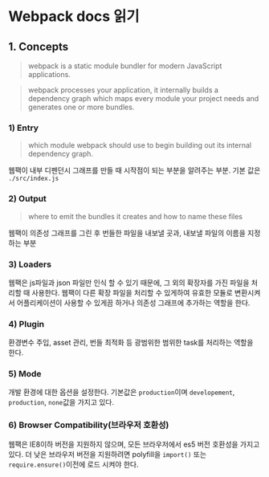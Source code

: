 # Webpack docs 읽기

## 1. Concepts

> webpack is a static module bundler for modern JavaScript applications.

> webpack processes your application, it internally builds a dependency graph which maps every module your project needs and generates one or more bundles.

### 1) Entry

> which module webpack should use to begin building out its internal dependency graph.

웹팩이 내부 디펜던시 그래프를 만들 때 시작점이 되는 부분을 알려주는 부분. 기본 값은 `./src/index.js`

### 2) Output

> where to emit the bundles it creates and how to name these files

웹팩이 의존성 그래프를 그린 후 번들한 파일을 내보낼 곳과, 내보낼 파일의 이름을 지정하는 부분

### 3) Loaders

웹팩은 js파일과 json 파일만 인식 할 수 있기 때문에, 그 외의 확장자를 가진 파일을 처리할 때 사용한다. 웹팩이 다른 확장 파일을 처리할 수 있게하여 유효한 모듈로 변환시켜서 어플리케이션이 사용할 수 있게끔 하거나 의존성 그래프에 추가하는 역할을 한다.

### 4) Plugin

환경변수 주입, asset 관리, 번들 최적화 등 광범위한 범위한 task를 처리하는 역할을 한다.

### 5) Mode

개발 환경에 대한 옵션을 설정한다. 기본값은 `production`이며 `developement`, `production`, `none`값을 가지고 있다. 

### 6) Browser Compatibility(브라우저 호환성)

웹팩은 IE8이하 버전을 지원하지 않으며, 모든 브라우저에서 es5 버전 호환성을 가지고 있다. 더 낮은 브라우저 버전을 지원하려면 polyfill을 `import()` 또는 `require.ensure()`이전에 로드 시켜야 한다.